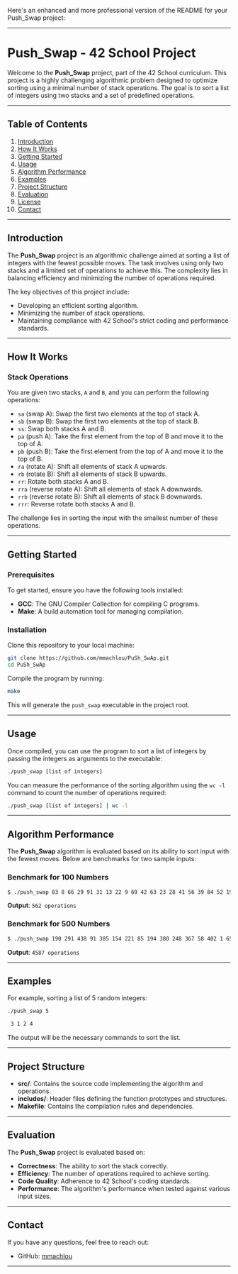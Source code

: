 Here's an enhanced and more professional version of the README for your Push_Swap project:

---

# Push_Swap - 42 School Project

Welcome to the **Push_Swap** project, part of the 42 School curriculum. This project is a highly challenging algorithmic problem designed to optimize sorting using a minimal number of stack operations. The goal is to sort a list of integers using two stacks and a set of predefined operations.

---

## Table of Contents

1. [Introduction](#introduction)
2. [How It Works](#how-it-works)
3. [Getting Started](#getting-started)
4. [Usage](#usage)
5. [Algorithm Performance](#algorithm-performance)
6. [Examples](#examples)
7. [Project Structure](#project-structure)
8. [Evaluation](#evaluation)
9. [License](#license)
10. [Contact](#contact)

---

## Introduction

The **Push_Swap** project is an algorithmic challenge aimed at sorting a list of integers with the fewest possible moves. The task involves using only two stacks and a limited set of operations to achieve this. The complexity lies in balancing efficiency and minimizing the number of operations required.

The key objectives of this project include:

- Developing an efficient sorting algorithm.
- Minimizing the number of stack operations.
- Maintaining compliance with 42 School's strict coding and performance standards.

---

## How It Works

### Stack Operations

You are given two stacks, `A` and `B`, and you can perform the following operations:

- `sa` (swap A): Swap the first two elements at the top of stack A.
- `sb` (swap B): Swap the first two elements at the top of stack B.
- `ss`: Swap both stacks A and B.
- `pa` (push A): Take the first element from the top of B and move it to the top of A.
- `pb` (push B): Take the first element from the top of A and move it to the top of B.
- `ra` (rotate A): Shift all elements of stack A upwards.
- `rb` (rotate B): Shift all elements of stack B upwards.
- `rr`: Rotate both stacks A and B.
- `rra` (reverse rotate A): Shift all elements of stack A downwards.
- `rrb` (reverse rotate B): Shift all elements of stack B downwards.
- `rrr`: Reverse rotate both stacks A and B.

The challenge lies in sorting the input with the smallest number of these operations.

---

## Getting Started

### Prerequisites

To get started, ensure you have the following tools installed:

- **GCC**: The GNU Compiler Collection for compiling C programs.
- **Make**: A build automation tool for managing compilation.

### Installation

Clone this repository to your local machine:

```bash
git clone https://github.com/mmachlou/PuSh_SwAp.git
cd PuSh_SwAp
```

Compile the program by running:

```bash
make
```

This will generate the `push_swap` executable in the project root.

---

## Usage

Once compiled, you can use the program to sort a list of integers by passing the integers as arguments to the executable:

```bash
./push_swap [list of integers]
```

You can measure the performance of the sorting algorithm using the `wc -l` command to count the number of operations required:

```bash
./push_swap [list of integers] | wc -l
```

---

## Algorithm Performance

The **Push_Swap** algorithm is evaluated based on its ability to sort input with the fewest moves. Below are benchmarks for two sample inputs:

### Benchmark for 100 Numbers

```bash
$ ./push_swap 83 8 66 29 91 31 13 22 9 69 42 63 23 28 41 56 39 84 52 19 94 48 43 37 12 64 36 65 87 92 33 7 81 77 38 46 20 97 86 55 93 50 16 88 14 100 59 6 1 72 17 26 67 11 49 25 60 15 79 73 76 35 89 18 71 4 10 32 74 70 96 44 40 98 30 99 2 82 47 53 75 57 27 54 21 3 45 51 85 80 68 24 61 78 5 58 95 90 62 34 | wc -l
```

**Output**: `562 operations`

### Benchmark for 500 Numbers

```bash
$ ./push_swap 190 291 438 91 385 154 221 85 194 380 248 367 58 402 1 65 267 18 264 174 312 102 294 256 293 113 38 121 288 266 126 322 369 423 191 235 24 290 377 457 459 466 347 189 206 200 446 222 4 395 177 475 68 401 225 417 133 219 358 6 49 8 31 99 340 70 116 447 227 315 428 353 51 349 5 20 176 474 272 16 122 123 287 186 448 134 203 327 335 449 30 386 89 366 29 500 63 98 182 168 103 332 96 136 115 345 326 204 61 213 75 7 210 14 330 90 491 139 302 420 440 108 193 188 436 301 127 265 199 78 54 376 81 388 132 22 372 169 166 119 137 378 344 155 165 379 359 178 432 469 304 21 307 411 400 408 458 157 216 433 382 84 79 412 152 243 211 351 249 328 26 338 25 483 277 306 496 329 268 298 175 292 183 300 142 456 488 276 463 364 460 105 422 100 251 118 73 245 101 259 492 275 283 464 146 484 241 309 207 232 269 421 399 28 202 404 413 305 52 45 416 271 331 467 36 255 443 173 42 111 252 394 406 479 149 472 397 273 352 487 405 258 77 473 281 162 192 220 161 296 131 97 355 129 311 43 240 82 396 231 320 497 253 362 164 429 135 64 389 34 144 415 72 470 383 499 93 237 67 15 56 493 242 295 170 41 368 403 95 337 39 461 212 324 107 430 236 40 53 46 348 489 86 158 333 228 239 325 476 261 419 180 424 74 371 226 229 409 342 373 48 365 197 151 205 167 187 80 425 482 357 32 37 398 114 454 246 57 486 426 66 147 160 150 318 450 471 104 393 140 230 87 184 2 125 109 217 442 477 310 341 414 47 124 179 112 308 55 110 478 181 387 156 33 224 435 445 196 465 198 233 244 390 316 153 69 120 145 163 314 303 346 384 247 234 495 490 148 257 254 468 171 83 321 27 284 215 11 130 462 285 374 323 88 427 439 195 138 494 319 297 128 286 334 260 431 299 485 375 62 391 392 44 159 363 250 59 437 480 35 76 92 354 60 498 444 141 106 274 481 339 19 270 50 407 361 13 262 12 209 441 143 410 289 185 317 218 278 282 172 343 453 313 117 280 263 223 336 3 208 71 452 370 9 214 434 381 94 279 17 356 350 455 418 10 360 238 23 201 451 | wc -l
```

**Output**: `4587 operations`

---

## Examples

For example, sorting a list of 5 random integers:

```bash
./push_swap 5

 3 1 2 4
```

The output will be the necessary commands to sort the list.

---

## Project Structure

- **src/**: Contains the source code implementing the algorithm and operations.
- **includes/**: Header files defining the function prototypes and structures.
- **Makefile**: Contains the compilation rules and dependencies.

---

## Evaluation

The **Push_Swap** project is evaluated based on:

- **Correctness**: The ability to sort the stack correctly.
- **Efficiency**: The number of operations required to achieve sorting.
- **Code Quality**: Adherence to 42 School's coding standards.
- **Performance**: The algorithm's performance when tested against various input sizes.

---

## Contact

If you have any questions, feel free to reach out:

- GitHub: [mmachlou](https://github.com/mmachlou)

---
